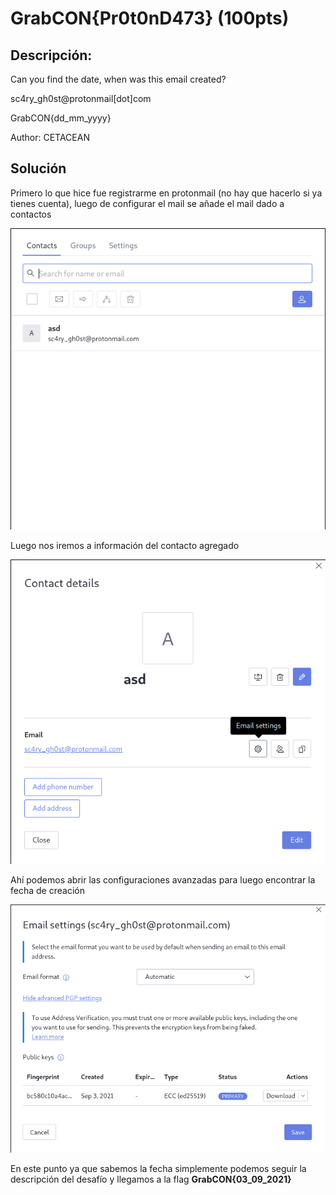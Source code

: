 # GrabCON{Pr0t0nD473} (100pts)

## Descripción:
Can you find the date, when was this email created?

sc4ry_gh0st@protonmail[dot]com

GrabCON{dd_mm_yyyy}

Author: CETACEAN

## Solución

Primero lo que hice fue registrarme en protonmail (no hay que hacerlo si ya tienes cuenta), luego de configurar el mail se añade el mail dado a contactos

![Contactos](https://github.com/caverav/GrabCON2021/blob/main/ProtoCont%7D.png)

Luego nos iremos a información del contacto agregado

![Información](https://github.com/caverav/GrabCON2021/blob/main/ProtoContd.png)

Ahí podemos abrir las configuraciones avanzadas para luego encontrar la fecha de creación

![Fecha](https://github.com/caverav/GrabCON2021/blob/main/ProtoFinal.png)

En este punto ya que sabemos la fecha simplemente podemos seguir la descripción del desafío y llegamos a la flag **GrabCON{03_09_2021}**


